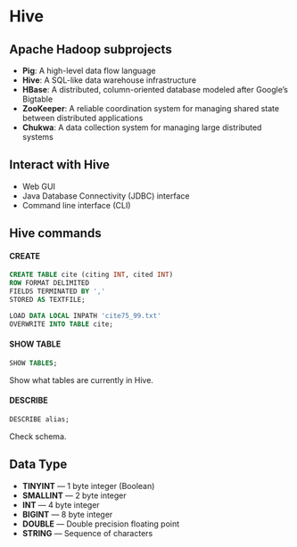 Hive
===
Apache Hadoop subprojects
---
* **Pig**: A high-level data flow language
* **Hive**: A SQL-like data warehouse infrastructure
* **HBase**: A distributed, column-oriented database modeled after Google’s Bigtable
* **ZooKeeper**: A reliable coordination system for managing shared state between distributed applications
* **Chukwa**: A data collection system for managing large distributed systems

Interact with Hive
---
* Web GUI
* Java Database Connectivity (JDBC) interface
* Command line interface (CLI)

Hive commands
---
#### CREATE
```SQL
CREATE TABLE cite (citing INT, cited INT)
ROW FORMAT DELIMITED
FIELDS TERMINATED BY ','
STORED AS TEXTFILE;

LOAD DATA LOCAL INPATH 'cite75_99.txt'
OVERWRITE INTO TABLE cite;
```

#### SHOW TABLE
```SQL
SHOW TABLES;
```
Show what tables are currently in Hive.

#### DESCRIBE
```SQL
DESCRIBE alias;
```
Check schema.


Data Type
---
* **TINYINT** — 1 byte integer (Boolean)
* **SMALLINT** — 2 byte integer
* **INT** — 4 byte integer
* **BIGINT** — 8 byte integer
* **DOUBLE** — Double precision floating point
* **STRING** — Sequence of characters
